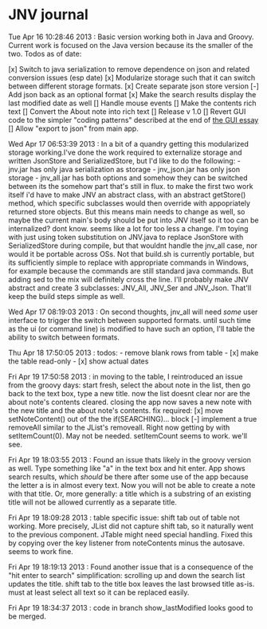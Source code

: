JNV journal
===========
Tue Apr 16 10:28:46 2013 : Basic version working both in Java and Groovy. Current work is focused on the Java version because its the smaller of the two. Todos as of date:

[x] Switch to java serialization to remove dependence on json and related conversion issues (esp date)
[x] Modularize storage such that it can switch between different storage formats.
[x] Create separate json store version
[-] Add json back as an optional format
[x] Make the search results display the last modified date as well
[] Handle mouse events
[] Make the contents rich text
[] Convert the About note into rich text
[] Release v 1.0
[] Revert GUI code to the simpler "coding patterns" described at the end of [the GUI essay](docs/On_creating_a_gui.md)
[] Allow "export to json" from main app.
 
Wed Apr 17 06:53:39 2013 : In a bit of a quandry getting this modularized storage working.I've done the work required to externalize storage and written JsonStore and SerializedStore, but I'd like to do the following:
	- jnv.jar has only java serialization as storage
	- jnv_json.jar has only json storage
	- jnv_all.jar has both options and somehow they can be switched between
its the somehow part that's still in flux. to make the first two work itself i'd have to make JNV an abstract class, with an abstract getStore() method, which specific subclasses would then override with appopriately returned store objects. But this means main needs to change as well, so maybe the current main's body should be put into JNV itself so it too can be internalized? dont know. seems like a lot for too less a change. I'm toying with just using token substitution on JNV.java to replace JsonStore with SerializedStore during compile, but that wouldnt handle the jnv_all case, nor would it be portable across OSs. Not that build.sh is currently portable, but its sufficiently simple to replace with appropriate commands in Windows, for example because the commands are still standard java commands. But adding sed to the mix will definitely cross the line. I'll probably make JNV abstract and create 3 subclasses: JNV_All, JNV_Ser and JNV_Json. That'll keep the build steps simple as well.

Wed Apr 17 08:19:03 2013 : On second thoughts, jnv_all will need *some* user interface to trigger the switch between supported formats. until such time as the ui (or command line) is modified to have such an option, I'll table the ability to switch between formats.

Thu Apr 18 17:50:05 2013 : todos:
	- remove blank rows from table
	- [x] make the table read-only
	- [x] show actual dates

Fri Apr 19 17:50:58 2013 : in moving to the table, I reintroduced an issue from the groovy days: start fresh, select the about note in the list, then go back to the text box, type a new title. now the list doesnt clear nor are the about note's contents cleared. closing the app now saves a new note with the new title and the about note's contents. fix required:
	[x] move setNoteContent() out of the the if(SEARCHING)... block
	[-] implement a true removeAll similar to the JList's removeall. Right now getting by with setItemCount(0).
		May not be needed. setItemCount seems to work. we'll see.

Fri Apr 19 18:03:55 2013 : Found an issue thats likely in the groovy version as well. Type something like "a" in the text box and hit enter. App shows search results, which *should* be there after some use of the app because the letter a is in almost every text. Now you will not be able to create a note with that title. Or, more generally: a title which is a substring of an existing title will not be allowed currently as a separate title.

Fri Apr 19 18:09:28 2013 : table specific issue: shift tab out of table not working. More precisely, JList did not capture shift tab, so it naturally went to the previous component. JTable might need special handling. Fixed this by copying over the key listener from noteContents minus the autosave. seems to work fine.

Fri Apr 19 18:19:13 2013 : Found another issue that is a consequence of the "hit enter to search" simplification: scrolling up and down the search list updates the title. shift tab to the title box leaves the last browsed title as-is. must at least select all text so it can be replaced easily.

Fri Apr 19 18:34:37 2013 : code in branch show_lastModified looks good to be merged.

